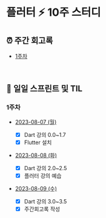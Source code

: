# 플러터 ⚡️ 10주 스터디

## ⏰ 주간 회고록

- [1주차](weeks/week1.md)

<br>

## 📂 일일 스프린트 및 TIL

### 1주차

- [2023-08-07 (월)](TIL/20230807.md)

  - [x] Dart 강의 0.0~1.7
  - [x] Flutter 설치

- [2023-08-08 (화)](TIL/20230808.md)

  - [x] Dart 강의 2.0~2.5
  - [x] 플러터 강의 예습

- [2023-08-09 (수)](TIL/20230809.md)

  - [x] Dart 강의 3.0~3.5
  - [x] 주간회고록 작성
